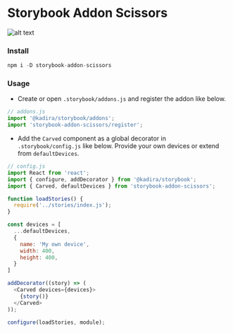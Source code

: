 # Storybook Addon Scissors
![alt text](https://raw.githubusercontent.com/PeterPanen/storybook-addon-scissors/master/assets/screenshot.png "screenshot")

### Install

```javascript
npm i -D storybook-addon-scissors
```

### Usage
- Create or open `.storybook/addons.js` and register the addon like below.
```javascript
// addons.js
import '@kadira/storybook/addons';
import 'storybook-addon-scissors/register';
```
- Add the `Carved` component as a global decorator in `.storybook/config.js` like below. Provide your own devices or extend from `defaultDevices`.
```javascript
// config.js
import React from 'react';
import { configure, addDecorator } from '@kadira/storybook';
import { Carved, defaultDevices } from 'storybook-addon-scissors';

function loadStories() {
  require('../stories/index.js');
}

const devices = [
  ...defaultDevices,
  {
    name: 'My own device',
    width: 400,
    height: 400,
  }
]

addDecorator((story) => (
  <Carved devices={devices}>
    {story()}
  </Carved>
));

configure(loadStories, module);

```
